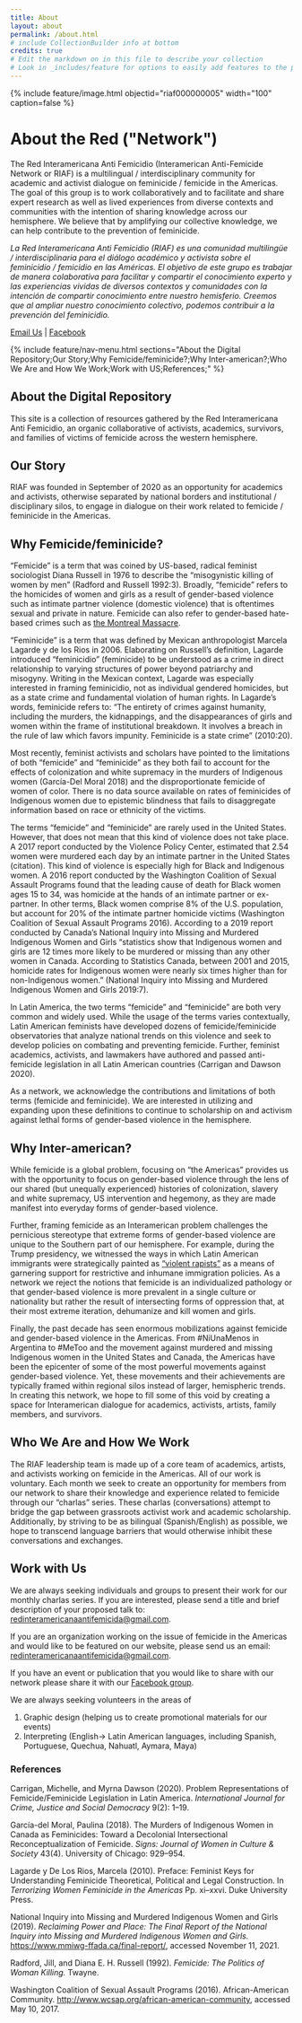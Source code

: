 ```yaml
---
title: About
layout: about
permalink: /about.html
# include CollectionBuilder info at bottom
credits: true
# Edit the markdown on in this file to describe your collection
# Look in _includes/feature for options to easily add features to the page
---
```


{% include feature/image.html objectid="riaf000000005" width="100" caption=false %}


# About the Red ("Network")

The Red Interamericana Anti Femicidio (Interamerican Anti-Femicide Network or RIAF) is a multilingual / interdisciplinary community for academic and activist dialogue on feminicide / femicide in the Americas. The goal of this group is to work collaboratively and to facilitate and share expert research as well as lived experiences from diverse contexts and communities with the intention of sharing knowledge across our hemisphere. We believe that by amplifying our collective knowledge, we can help contribute to the prevention of feminicide.

*La Red Interamericana Anti Femicidio (RIAF) es una comunidad multilingüe / interdisciplinaria para el diálogo académico y activista sobre el feminicidio / femicidio en las Américas. El objetivo de este grupo es trabajar de manera colaborativa para facilitar y compartir el conocimiento experto y las experiencias vividas de diversos contextos y comunidades con la intención de compartir conocimiento entre nuestro hemisferio. Creemos que al ampliar nuestro conocimiento colectivo, podemos contribuir a la prevención del feminicidio.*

[Email Us](mailto:redinteramericanaantifemicida@gmail.com)      |
[Facebook](https://www.facebook.com/groups/369231124607099)

{% include feature/nav-menu.html sections="About the Digital Repository;Our Story;Why Femicide/feminicide?;Why Inter-american?;Who We Are and How We Work;Work with US;References;" %}

## About the Digital Repository

This site is a collection of resources gathered by the Red Interamericana Anti Femicidio, an organic collaborative of activists, academics, survivors, and families of victims of femicide across the western hemisphere. 


## Our Story

RIAF was founded in September of 2020 as an opportunity for academics and activists, otherwise separated by national borders and institutional / disciplinary silos, to engage in dialogue on their work related to femicide / feminicide in the Americas.

## Why Femicide/feminicide?

“Femicide” is a term that was coined by US-based, radical feminist sociologist Diana Russell in 1976 to describe the “misogynistic killing of women by men” (Radford and Russell 1992:3). Broadly, “femicide” refers to the homicides of women and girls as a result of gender-based violence such as intimate partner violence (domestic violence) that is oftentimes sexual and private in nature. Femicide can also refer to gender-based hate-based crimes such as [the Montreal Massacre](https://www.femicideincanada.ca/about/history/montreal).

“Feminicide” is a term that was defined by Mexican anthropologist Marcela Lagarde y de los Rios in 2006. Elaborating on Russell’s definition, Lagarde introduced “feminicidio” (feminicide) to be understood as a crime in direct relationship to varying structures of power beyond patriarchy and misogyny. Writing in the Mexican context, Lagarde was especially interested in framing feminicidio, not as individual gendered homicides, but as a state crime and fundamental violation of human rights. In Lagarde’s words, feminicide refers to: “The entirety of crimes against humanity, including the murders, the kidnappings, and the disappearances of girls and women within the frame of institutional breakdown. It involves a breach in the rule of law which favors impunity. Feminicide is a state crime” (2010:20).

Most recently, feminist activists and scholars have pointed to the limitations of both “femicide” and “feminicide” as they both fail to account for the effects of colonization and white supremacy in the murders of Indigenous women (García-Del Moral 2018) and the disproportionate femicide of women of color. There is no data source available on rates of feminicides of Indigenous women due to epistemic blindness that fails to disaggregate information based on race or ethnicity of the victims.

The terms “femicide” and “feminicide” are rarely used in the United States. However, that does not mean that this kind of violence does not take place. A 2017 report conducted by the Violence Policy Center, estimated that 2.54 women were murdered each day by an intimate partner in the United States (citation). This kind of violence is especially high for Black and Indigenous women. A 2016 report conducted by the Washington Coalition of Sexual Assault Programs found that the leading cause of death for Black women ages 15 to 34, was homicide at the hands of an intimate partner or ex-partner. In other terms, Black women comprise 8% of the U.S. population, but account for 20% of the intimate partner homicide victims (Washington Coalition of Sexual Assault Programs 2016). According to a 2019 report conducted by Canada’s National Inquiry into Missing and Murdered Indigenous Women and Girls “statistics show that Indigenous women and girls are 12 times more likely to be murdered or missing than any other women in Canada. According to Statistics Canada, between 2001 and 2015, homicide rates for Indigenous women were nearly six times higher than for non-Indigenous women.” (National Inquiry into Missing and Murdered Indigenous Women and Girls  2019:7).

In Latin America, the two terms “femicide” and “feminicide” are both very common and widely used. While the usage of the terms varies contextually, Latin American feminists have developed dozens of femicide/feminicide observatories that analyze national trends on this violence and seek to develop policies on combating and preventing femicide. Further, feminist academics, activists, and lawmakers have authored and passed anti-femicide legislation in all Latin American countries (Carrigan and Dawson 2020).

As a network, we acknowledge the contributions and limitations of both terms (femicide and feminicide). We are interested in utilizing and expanding upon these definitions to continue to scholarship on and activism against lethal forms of gender-based violence in the hemisphere.

## Why Inter-american? 

While femicide is a global problem, focusing on “the Americas” provides us with the opportunity to focus on gender-based violence through the lens of our shared (but unequally experienced) histories of colonization, slavery and white supremacy, US intervention and hegemony, as they are made manifest into everyday forms of gender-based violence.

Further, framing femicide as an Interamerican problem challenges the pernicious stereotype that extreme forms of gender-based violence are unique to the Southern part of our hemisphere. For example, during the Trump presidency, we witnessed the ways in which Latin American immigrants were strategically painted as [“violent rapists”](https://www.bbc.com/news/av/world-us-canada-37230916) as a means of garnering support for restrictive and inhumane immigration policies. As a network we reject the notions that femicide is an individualized pathology or that gender-based violence is more prevalent  in a single culture or nationality but rather the result of intersecting forms of oppression that, at their most extreme iteration, dehumanize and kill women and girls.

Finally, the past decade has seen enormous mobilizations against femicide and gender-based violence in the Americas. From #NiUnaMenos in Argentina to #MeToo and the movement against murdered and missing Indigenous women in the United States and Canada, the Americas have been the epicenter of some of the most powerful movements against gender-based violence. Yet, these movements and their achievements are typically framed within regional silos instead of larger, hemispheric trends. In creating this network, we hope to fill some of this void by creating a space for Interamerican dialogue for academics, activists, artists, family members, and survivors.  

## Who We Are and How We Work

The RIAF leadership team is made up of a core team of academics, artists, and activists working on femicide in the Americas. All of our work is voluntary. Each month we seek to create an opportunity for members from our network to share their knowledge and experience related to femicide through our “charlas” series. These charlas (conversations) attempt to bridge the gap between grassroots activist work and academic scholarship. Additionally, by striving to be as bilingual (Spanish/English) as possible, we hope to transcend language barriers that would otherwise inhibit these conversations and exchanges.

## Work with Us

We are always seeking individuals and groups to present their work for our monthly charlas series. If you are interested, please send a title and brief description of your proposed talk to: redinteramericanaantifemicida@gmail.com.

If you are an organization working on the issue of femicide in the Americas and would like to be featured on our website, please send us an email: redinteramericanaantifemicida@gmail.com.

If you have an event or publication that you would like to share with our network please share it with our [Facebook group](https://www.facebook.com/groups/369231124607099).

We are always seeking volunteers in the areas of
1. Graphic design (helping us to create promotional materials for our events)
2. Interpreting (English→ Latin American languages, including Spanish, Portuguese, Quechua, Nahuatl, Aymara, Maya)

### References 
Carrigan, Michelle, and Myrna Dawson (2020). Problem Representations of Femicide/Feminicide Legislation in Latin America. *International Journal for Crime, Justice and Social Democracy* 9(2): 1–19.

García-del Moral, Paulina (2018). The Murders of Indigenous Women in Canada as Feminicides: Toward a Decolonial Intersectional Reconceptualization of Femicide. *Signs: Journal of Women in Culture & Society* 43(4). University of Chicago: 929–954.

Lagarde y De Los Rios, Marcela (2010). Preface: Feminist Keys for Understanding Feminicide Theoretical, Political and Legal Construction. In *Terrorizing Women Feminicide in the Americas* Pp. xi–xxvi. Duke University Press.

National Inquiry into Missing and Murdered Indigenous Women and Girls (2019). *Reclaiming Power and Place: The Final Report of the National Inquiry into Missing and Murdered Indigenous Women and Girls.* https://www.mmiwg-ffada.ca/final-report/, accessed November 11, 2021.

Radford, Jill, and Diana E. H. Russell (1992). *Femicide: The Politics of Woman Killing.* Twayne.

Washington Coalition of Sexual Assault Programs (2016). African-American Community. http://www.wcsap.org/african-american-community, accessed May 10, 2017.


